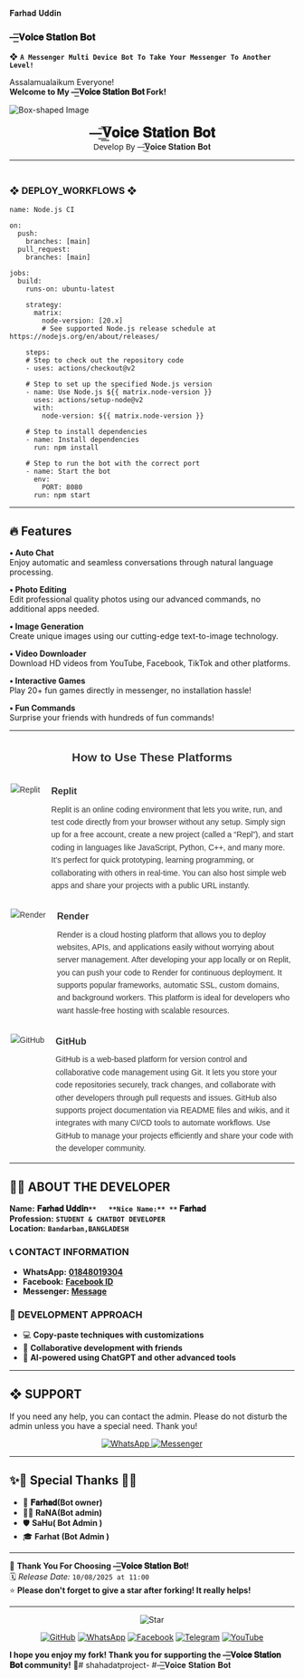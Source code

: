 𝐅𝐚𝐫𝐡𝐚𝐝 𝐔𝐝𝐝𝐢𝐧

### —͟͟͞͞𝐕𝐨𝐢𝐜𝐞 𝐒𝐭𝐚𝐭𝐢𝐨𝐧 𝐁𝐨𝐭
❖ **`A Messenger Multi Device Bot To Take Your Messenger To Another Level!`** 



Assalamualaikum Everyone!  
**Welcome to My —͟͟͞͞𝐕𝐨𝐢𝐜𝐞 𝐒𝐭𝐚𝐭𝐢𝐨𝐧 𝐁𝐨𝐭 Fork!**

![Box-shaped Image](https://i.imgur.com/VLkRDvN.jpeg)

<p align="center" style="animation: glow 2s infinite alternate; font-family: 'Segoe UI', Tahoma, Geneva, Verdana, sans-serif;">
  <span style="font-size: 24px; font-weight: bold;">—͟͟͞͞𝐕𝐨𝐢𝐜𝐞 𝐒𝐭𝐚𝐭𝐢𝐨𝐧 𝐁𝐨𝐭</span><br>
  <span> Develop By —͟͟͞͞𝐕𝐨𝐢𝐜𝐞 𝐒𝐭𝐚𝐭𝐢𝐨𝐧 𝐁𝐨𝐭</span>
</p>


_______
### <br>   ❖ DEPLOY_WORKFLOWS ❖
```
name: Node.js CI

on:
  push:
    branches: [main]
  pull_request:
    branches: [main]

jobs:
  build:
    runs-on: ubuntu-latest

    strategy:
      matrix:
        node-version: [20.x]
        # See supported Node.js release schedule at https://nodejs.org/en/about/releases/

    steps:
    # Step to check out the repository code
    - uses: actions/checkout@v2

    # Step to set up the specified Node.js version
    - name: Use Node.js ${{ matrix.node-version }}
      uses: actions/setup-node@v2
      with:
        node-version: ${{ matrix.node-version }}

    # Step to install dependencies
    - name: Install dependencies
      run: npm install

    # Step to run the bot with the correct port
    - name: Start the bot
      env:
        PORT: 8080
      run: npm start
```

___

## 🔥 Features  

**• Auto Chat**  
Enjoy automatic and seamless conversations through natural language processing.  

**• Photo Editing**  
Edit professional quality photos using our advanced commands, no additional apps needed.  

**• Image Generation**  
Create unique images using our cutting-edge text-to-image technology.  

**• Video Downloader**  
Download HD videos from YouTube, Facebook, TikTok and other platforms.  

**• Interactive Games**  
Play 20+ fun games directly in messenger, no installation hassle!  

**• Fun Commands**  
Surprise your friends with hundreds of fun commands!  
___

<div style="max-width: 500px; margin: auto; font-family: Arial, sans-serif; line-height: 1.6; color: #333;">

  <h2 style="text-align: center; margin-bottom: 30px;">How to Use These Platforms</h2>

  <div style="display: flex; align-items: flex-start; margin-bottom: 30px;">
    <img src="https://img.icons8.com/color/48/000000/replit.png" alt="Replit" style="margin-right: 20px; flex-shrink: 0;" />
    <div>
      <h3 style="margin: 0 0 8px;">Replit</h3>
      <p style="margin: 0;">
        Replit is an online coding environment that lets you write, run, and test code directly from your browser without any setup.  
        Simply sign up for a free account, create a new project (called a “Repl”), and start coding in languages like JavaScript, Python, C++, and many more.  
        It’s perfect for quick prototyping, learning programming, or collaborating with others in real-time.  
        You can also host simple web apps and share your projects with a public URL instantly.
      </p>
    </div>
  </div>

  <div style="display: flex; align-items: flex-start; margin-bottom: 30px;">
    <img src="https://img.icons8.com/fluency/48/000000/cloud.png" alt="Render" style="margin-right: 20px; flex-shrink: 0;" />
    <div>
      <h3 style="margin: 0 0 8px;">Render</h3>
      <p style="margin: 0;">
        Render is a cloud hosting platform that allows you to deploy websites, APIs, and applications easily without worrying about server management.  
        After developing your app locally or on Replit, you can push your code to Render for continuous deployment.  
        It supports popular frameworks, automatic SSL, custom domains, and background workers.  
        This platform is ideal for developers who want hassle-free hosting with scalable resources.
      </p>
    </div>
  </div>

  <div style="display: flex; align-items: flex-start;">
    <img src="https://img.icons8.com/fluency/48/000000/github.png" alt="GitHub" style="margin-right: 20px; flex-shrink: 0;" />
    <div>
      <h3 style="margin: 0 0 8px;">GitHub</h3>
      <p style="margin: 0;">
        GitHub is a web-based platform for version control and collaborative code management using Git.  
        It lets you store your code repositories securely, track changes, and collaborate with other developers through pull requests and issues.  
        GitHub also supports project documentation via README files and wikis, and it integrates with many CI/CD tools to automate workflows.  
        Use GitHub to manage your projects efficiently and share your code with the developer community.
      </p>
    </div>
  </div>

</div>




---




## 👨‍💻 **ABOUT THE DEVELOPER**  
  
**Name:** **𝐅𝐚𝐫𝐡𝐚𝐝 𝐔𝐝𝐝𝐢𝐧`**  
**Nice Name:** **` 𝐅𝐚𝐫𝐡𝐚𝐝**  
**Profession:** **`STUDENT & CHATBOT DEVELOPER`**  
**Location:** **`Bandarban,BANGLADESH`**  

### 📞 **CONTACT INFORMATION**  
- **WhatsApp:** **[01848019304](https://wa.me/+8801848019304)**  
- **Facebook:** **[Facebook ID](https://facebook.com/100041336504284)**  
- **Messenger:** **[Message](https://m.me/100041336504284)**  

### 🚀 **DEVELOPMENT APPROACH**  
- 💻 **Copy-paste techniques with customizations**  
- 🤝 **Collaborative development with friends**  
- 🤖 **AI-powered using ChatGPT and other advanced tools**  




---





## ❖ SUPPORT  
If you need any help, you can contact the admin.
Please do not disturb the admin unless you have a special need. Thank you! 

<p align="center">
  <a href="https://wa.me/+8801848019304?text=Assalamualaikum%20Admin%20Farhad%20Uddin%20Need%20Help%20Please%20Brother%20🫶">
    <img alt="WhatsApp" src="https://img.shields.io/badge/WhatsApp-25D366?style=for-the-badge&logo=whatsapp&logoColor=white">
  </a>
  <a href="https://m.me/100041336504284">
    <img alt="Messenger" src="https://img.shields.io/badge/Messenger-00B2FF?style=for-the-badge&logo=messenger&logoColor=white">
  </a>
</p>

---

## ✨🌟 Special Thanks 🌟✨

- 🚀 **𝐅𝐚𝐫𝐡𝐚𝐝(Bot owner)**  
- 🧙‍♂️ **RaNA(Bot admin)**
- 🛡️ **SaHu( Bot Admin )**
- 🎓 **Farhat (Bot Admin )** 

---

💖 **Thank You For Choosing —͟͟͞͞𝐕𝐨𝐢𝐜𝐞 𝐒𝐭𝐚𝐭𝐢𝐨𝐧 𝐁𝐨𝐭!**  
🗓️ *Release Date:* `10/08/2025 at 11:00`  
⭐ **Please don't forget to give a star after forking! It really helps!**

---

<p align="center">
  <img src="https://img.icons8.com/emoji/48/000000/star-emoji.png" alt="Star" />
</p>

<p align="center">
  <a href="https://github.com/ranavai92202-boop"><img src="https://img.icons8.com/fluency/48/000000/github.png" alt="GitHub"></a>
  <a href="https://wa.me/+88018848019304"><img src="https://img.icons8.com/color/48/000000/whatsapp.png" alt="WhatsApp"></a>
  <a href="https://facebook.com/100041336504284"><img src="https://img.icons8.com/fluency/48/000000/facebook.png" alt="Facebook"></a>
  <a href="https://t.me/@Farhad_vai2_0"><img src="https://img.icons8.com/color/48/000000/telegram-app.png" alt="Telegram"></a>
  <a href="https://youtube.com/@Farhad.vai2.0"><img src="https://img.icons8.com/color/48/000000/youtube-play.png" alt="YouTube"></a>
</p>

**I hope you enjoy my fork! Thank you for supporting the —͟͟͞͞𝐕𝐨𝐢𝐜𝐞 𝐒𝐭𝐚𝐭𝐢𝐨𝐧 𝐁𝐨𝐭 community!** 🌺# shahadatproject-
#—͟͟͞͞𝐕𝐨𝐢𝐜𝐞 𝐒𝐭𝐚𝐭𝐢𝐨𝐧 𝐁𝐨𝐭
